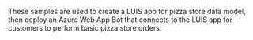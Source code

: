 These samples are used to create a LUIS app for pizza store data model, then deploy an Azure Web App Bot that connects to the LUIS app for customers to perform basic pizza store orders.